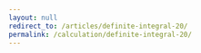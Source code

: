 ```yaml
---
layout: null
redirect_to: /articles/definite-integral-20/
permalink: /calculation/definite-integral-20/
---
```

